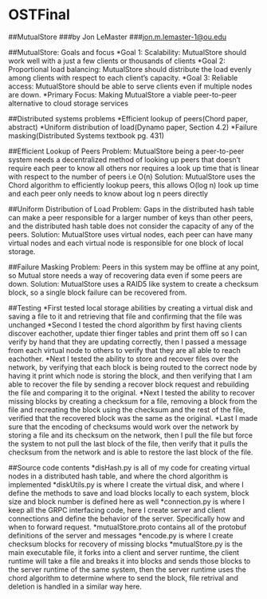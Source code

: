 # OSTFinal
##MutualStore
###by Jon LeMaster
###jon.m.lemaster-1@ou.edu

##MutualStore: Goals and focus
*Goal 1: Scalability: MutualStore should work well with a just a few clients or thousands of clients
*Goal 2: Proportional load balancing: MutualStore should distribute the load evenly among clients with respect to each client’s capacity. 
*Goal 3:  Reliable access: MutualStore should be able to serve clients even if multiple nodes are down.
*Primary Focus: Making MutualStore a viable peer-to-peer alternative to cloud storage services

##Distributed systems problems
*Efficient lookup of peers(Chord paper, abstract)
*Uniform distribution of load(Dynamo paper, Section 4.2)
*Failure masking(Distributed Systems textbook pg. 431)

##Efficient Lookup of Peers
Problem: MutualStore being a peer-to-peer system needs a decentralized method of looking up peers that doesn’t require each peer to know all others nor requires a look up time that is linear with respect to the number of peers i.e O(n)
Solution: MutualStore uses the Chord algorithm to efficiently lookup peers, this allows O(log n) look up time and each peer only needs to know about log n peers directly

##Uniform Distribution of Load
Problem: Gaps in the distributed hash table can make a peer responsible for a larger number of keys than other peers, and the distributed hash table does not consider the capacity of any of the peers.
Solution: MutualStore uses virtual nodes, each peer can have many virtual nodes and each virtual node is responsible for one block of local storage.

##Failure Masking
Problem: Peers in this system may be offline at any point, so Mutual store needs a way of recovering data even if some peers are down.
Solution: MutualStore uses a RAID5 like system to create a checksum block, so a single block failure can be recovered from.  

##Testing
*First tested local storage abilities by creating a virtual disk and saving a file to it and retrieving that file and confirming that the file was unchanged
*Second I tested the chord algorithm by first having clients discover eachother, update thier finger tables and print them off so I can verify by hand that they are updating correctly, then I passed a message from each virtual node to others to verify that they are all able to reach eachother.
*Next I tested the ability to store and recover files over the network, by verifying that each block is being routed to the correct node by having it print which node is storing the block, and then verifying that I am able to recover the file by sending a recover block request and rebuilding the file and comparing it to the original.
*Next I tested the ability to recover missing blocks by creating a checksum for a file, removing a block from the file and recreating the block using the checksum and the rest of the file, verified that the recovered block was the same as the original.
*Last I made sure that the encoding of checksums would work over the network by storing a file and its checksum on the network, then I pull the file but force the system to not pull the last block of the file, then verify that it pulls the checksum from the network and is able to restore the last block of the file.

##Source code contents
*disHash.py is all of my code for creating virtual nodes in a distributed hash table, and where the chord algorithm is implemented
*diskUtils.py is where I create the virtual disk, and where I define the methods to save and load blocks locally to each system, block size and block number is defined here as well
*connection.py is where I keep all the GRPC interfacing code, here I create server and client connections and define the behavior of the server. Specifically how and when to forward request.
*mutualStore.proto contains all of the protobuf definitions of the server and messages
*encode.py is where I create checksum blocks for recovery of missing blocks
*mutualStore.py is the main executable file, it forks into a client and server runtime, the client runtime will take a file and breaks it into blocks and sends those blocks to the server runtime of the same system, then the server runtime uses the chord algorithm to determine where to send the block, file retrival and deletion is handled in a similar way here.

